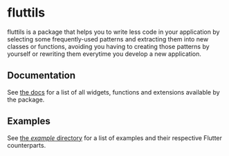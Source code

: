 # fluttils

fluttils is a package that helps you to write less code in your application
by selecting some frequently-used patterns and extracting them into new classes
or functions, avoiding you having to creating those patterns by yourself or
rewriting them everytime you develop a new application.

## Documentation

See [the docs](https://pub.dev/documentation/fluttils/latest/fluttils/fluttils-library.html)
for a list of all widgets, functions and extensions available by the package.

## Examples

See [the *example* directory](https://github.com/enzo-santos/fluttils/tree/main/example) for a list of examples and their respective Flutter 
counterparts.
